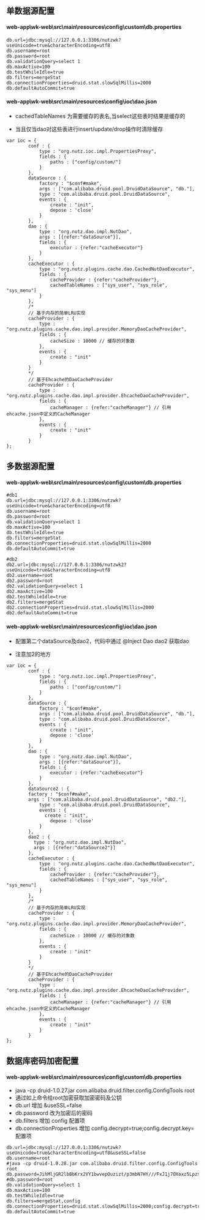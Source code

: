 ## 单数据源配置

#### web-app\wk-web\src\main\resources\config\custom\db.properties

~~~
db.url=jdbc:mysql://127.0.0.1:3306/nutzwk?useUnicode=true&characterEncoding=utf8
db.username=root
db.password=root
db.validationQuery=select 1
db.maxActive=100
db.testWhileIdle=true
db.filters=mergeStat
db.connectionProperties=druid.stat.slowSqlMillis=2000
db.defaultAutoCommit=true
~~~

#### web-app\wk-web\src\main\resources\config\ioc\dao.json

* cachedTableNames 为需要缓存的表名,当select这些表时结果是缓存的

* 当且仅当dao对这些表进行insert/update/drop操作时清除缓存

~~~
var ioc = {
		conf : {
			type : "org.nutz.ioc.impl.PropertiesProxy",
			fields : {
				paths : ["config/custom/"]
			}
		},
	    dataSource : {
			factory : "$conf#make",
			args : ["com.alibaba.druid.pool.DruidDataSource", "db."],
	        type : "com.alibaba.druid.pool.DruidDataSource",
	        events : {
	        	create : "init",
	            depose : 'close'
	        }
	    },
		dao : {
			type : "org.nutz.dao.impl.NutDao",
			args : [{refer:"dataSource"}],
			fields : {
				executor : {refer:"cacheExecutor"}
			}
		},
		cacheExecutor : {
			type : "org.nutz.plugins.cache.dao.CachedNutDaoExecutor",
			fields : {
				cacheProvider : {refer:"cacheProvider"},
				cachedTableNames : ["sys_user", "sys_role", "sys_menu"]
			}
		},
		/*
		// 基于内存的简单LRU实现
		cacheProvider : {
			type : "org.nutz.plugins.cache.dao.impl.provider.MemoryDaoCacheProvider",
			fields : {
				cacheSize : 10000 // 缓存的对象数
			},
			events : {
				create : "init"
			}
		}
		*/
		// 基于Ehcache的DaoCacheProvider
		cacheProvider : {
			type : "org.nutz.plugins.cache.dao.impl.provider.EhcacheDaoCacheProvider",
			fields : {
				cacheManager : {refer:"cacheManager"} // 引用ehcache.json中定义的CacheManager
			},
			events : {
				create : "init"
			}
		}
};
~~~

## 多数据源配置

#### web-app\wk-web\src\main\resources\config\custom\db.properties

~~~
#db1
db.url=jdbc:mysql://127.0.0.1:3306/nutzwk?useUnicode=true&characterEncoding=utf8
db.username=root
db.password=root
db.validationQuery=select 1
db.maxActive=100
db.testWhileIdle=true
db.filters=mergeStat
db.connectionProperties=druid.stat.slowSqlMillis=2000
db.defaultAutoCommit=true

#db2
db2.url=jdbc:mysql://127.0.0.1:3306/nutzwk2?useUnicode=true&characterEncoding=utf8
db2.username=root
db2.password=root
db2.validationQuery=select 1
db2.maxActive=100
db2.testWhileIdle=true
db2.filters=mergeStat
db2.connectionProperties=druid.stat.slowSqlMillis=2000
db2.defaultAutoCommit=true
~~~

#### web-app\wk-web\src\main\resources\config\ioc\dao.json

* 配置第二个dataSource及dao2，代码中通过 @Inject Dao dao2 获取dao

* 注意加2的地方

~~~
var ioc = {
		conf : {
			type : "org.nutz.ioc.impl.PropertiesProxy",
			fields : {
				paths : ["config/custom/"]
			}
		},
	    dataSource : {
			factory : "$conf#make",
			args : ["com.alibaba.druid.pool.DruidDataSource", "db."],
	        type : "com.alibaba.druid.pool.DruidDataSource",
	        events : {
	        	create : "init",
	            depose : 'close'
	        }
	    },
		dao : {
			type : "org.nutz.dao.impl.NutDao",
			args : [{refer:"dataSource"}],
			fields : {
				executor : {refer:"cacheExecutor"}
			}
		},
        dataSource2 : {
        factory : "$conf#make",
        args : ["com.alibaba.druid.pool.DruidDataSource", "db2."],
            type : "com.alibaba.druid.pool.DruidDataSource",
            events : {
              create : "init",
                depose : 'close'
            }
        },
        dao2 : {
          type : "org.nutz.dao.impl.NutDao",
          args : [{refer:"dataSource2"}]
        },
		cacheExecutor : {
			type : "org.nutz.plugins.cache.dao.CachedNutDaoExecutor",
			fields : {
				cacheProvider : {refer:"cacheProvider"},
				cachedTableNames : ["sys_user", "sys_role", "sys_menu"]
			}
		},
		/*
		// 基于内存的简单LRU实现
		cacheProvider : {
			type : "org.nutz.plugins.cache.dao.impl.provider.MemoryDaoCacheProvider",
			fields : {
				cacheSize : 10000 // 缓存的对象数
			},
			events : {
				create : "init"
			}
		}
		*/
		// 基于Ehcache的DaoCacheProvider
		cacheProvider : {
			type : "org.nutz.plugins.cache.dao.impl.provider.EhcacheDaoCacheProvider",
			fields : {
				cacheManager : {refer:"cacheManager"} // 引用ehcache.json中定义的CacheManager
			},
			events : {
				create : "init"
			}
		}
};
~~~

## 数据库密码加密配置

#### web-app\wk-web\src\main\resources\config\custom\db.properties

* java -cp druid-1.0.27.jar com.alibaba.druid.filter.config.ConfigTools root
* 通过如上命令给root加密获取加密密码及公钥
* db.url 增加 &useSSL=false
* db.password 改为加密后的密码
* db.filters 增加 config 配置项
* db.connectionProperties 增加 config.decrypt=true;config.decrypt.key=配置项

~~~
db.url=jdbc:mysql://127.0.0.1:3306/nutzwk?useUnicode=true&characterEncoding=utf8&useSSL=false
db.username=root
#java -cp druid-1.0.28.jar com.alibaba.druid.filter.config.ConfigTools root
db.password=JihMljGR2lbBbKrx2VY1bwvepOuzizt/p3mbN7HY///FxJ1j7OXoxz5LpzsKv4vl512r800Y/8ksW3fqpyhKqg==
#db.password=root
db.validationQuery=select 1
db.maxActive=100
db.testWhileIdle=true
db.filters=mergeStat,config
db.connectionProperties=druid.stat.slowSqlMillis=2000;config.decrypt=true;config.decrypt.key=MFwwDQYJKoZIhvcNAQEBBQADSwAwSAJBAJw7fy1mPXb/WkKnpta1NGx+rUHFG7B2uXR6v64xsLQXw9xcRINZ1mcGK8fZt7YB5AIuRaMMSodePkuswInc5GUCAwEAAQ==
db.defaultAutoCommit=true
~~~
